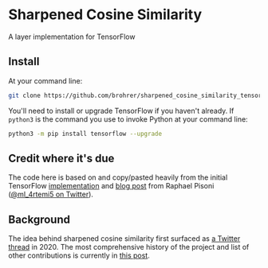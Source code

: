 # Sharpened Cosine Similarity
A layer implementation for TensorFlow

## Install
At your command line:

```bash
git clone https://github.com/brohrer/sharpened_cosine_similarity_tensorflow.git
```
You'll need to install or upgrade TensorFlow if you haven't already.
If `python3` is the command you use to invoke Python at your command line:

```bash
python3 -m pip install tensorflow --upgrade
```

## Credit where it's due
The code here is based on and copy/pasted heavily from the initial TensorFlow
[implementation](https://colab.research.google.com/drive/1Lo-P_lMbw3t2RTwpzy1p8h0uKjkCx-RB)
and [blog post](https://www.rpisoni.dev/posts/cossim-convolution/)
from Raphael Pisoni ([@ml_4rtemi5 on Twitter](https://twitter.com/ml_4rtemi5)).

## Background

The idea behind sharpened cosine similarity first surfaced as
[a Twitter thread](https://twitter.com/_brohrer_/status/1232063619657093120)
in 2020. The most comprehensive history of the project and
list of other contributions is currently in
<a href="https://e2eml.school/scs.html">this post</a>.
